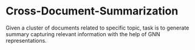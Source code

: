 # Cross-Document-Summarization
Given a cluster of documents related to specific topic, task is to generate summary capturing relevant information with the help of GNN representations.
